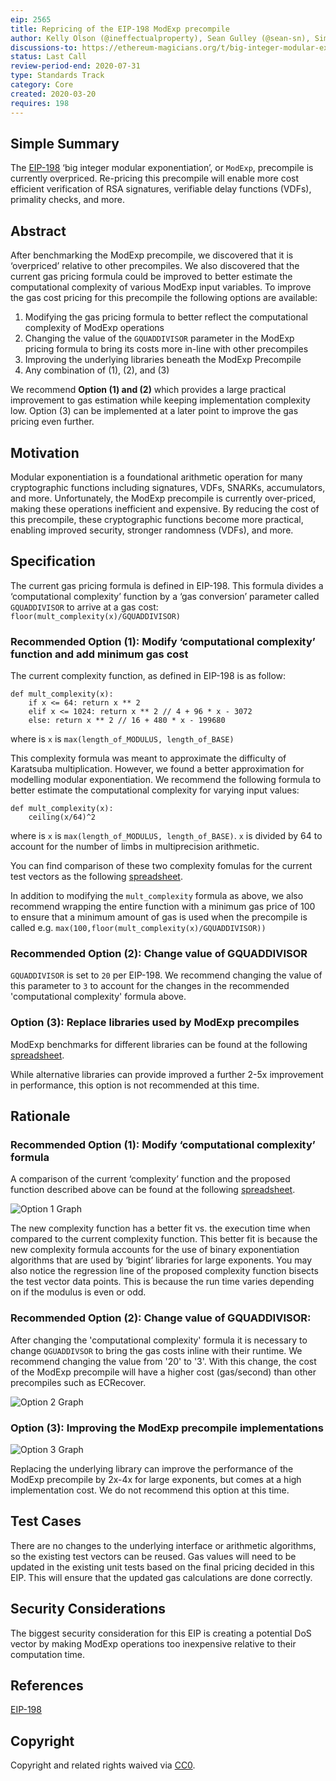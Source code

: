```yaml
---
eip: 2565
title: Repricing of the EIP-198 ModExp precompile
author: Kelly Olson (@ineffectualproperty), Sean Gulley (@sean-sn), Simon Peffers (@simonatsn), Justin Drake (@justindrake), Dankrad Feist (@dankrad)
discussions-to: https://ethereum-magicians.org/t/big-integer-modular-exponentiation-eip-198-gas-cost/4150
status: Last Call
review-period-end: 2020-07-31
type: Standards Track
category: Core
created: 2020-03-20
requires: 198
---
```


## Simple Summary
The [EIP-198](./eip-198.md) ‘big integer modular exponentiation’, or `ModExp`, precompile is currently overpriced. Re-pricing this precompile will enable more cost efficient verification of RSA signatures, verifiable delay functions (VDFs), primality checks, and more.

## Abstract
After benchmarking the ModExp precompile, we discovered that it is ‘overpriced’ relative to other precompiles. We also discovered that the current gas pricing formula could be improved to better estimate the computational complexity of various ModExp input variables. To improve the gas cost pricing for this precompile the following options are available:

1. Modifying the gas pricing formula to better reflect the computational complexity of ModExp operations
2. Changing the value of the `GQUADDIVISOR` parameter in the ModExp pricing formula to bring its costs more in-line with other precompiles
3. Improving the underlying libraries beneath the ModExp Precompile
4. Any combination of (1), (2), and (3)

We recommend **Option (1) and (2)** which provides a large practical improvement to gas estimation while keeping implementation complexity low. Option (3) can be implemented at a later point to improve the gas pricing even further.

## Motivation
Modular exponentiation is a foundational arithmetic operation for many cryptographic functions including signatures, VDFs, SNARKs, accumulators, and more. Unfortunately, the ModExp precompile is currently over-priced, making these operations inefficient and expensive. By reducing the cost of this precompile, these cryptographic functions become more practical, enabling improved security, stronger randomness (VDFs), and more.

## Specification
The current gas pricing formula is defined in EIP-198. This formula divides a ‘computational complexity’ function by a ‘gas conversion’ parameter called `GQUADDIVISOR` to arrive at a gas cost: `floor(mult_complexity(x)/GQUADDIVISOR)`

### **Recommended** Option (1): Modify ‘computational complexity’ function and add minimum gas cost
The current complexity function, as defined in EIP-198 is as follow:

```
def mult_complexity(x):
    if x <= 64: return x ** 2
    elif x <= 1024: return x ** 2 // 4 + 96 * x - 3072
    else: return x ** 2 // 16 + 480 * x - 199680
```
where is `x` is `max(length_of_MODULUS, length_of_BASE)`

This complexity formula was meant to approximate the difficulty of Karatsuba multiplication. However, we found a better approximation for modelling modular exponentiation. We recommend the following formula to better estimate the computational complexity for varying input values:

```
def mult_complexity(x):
    ceiling(x/64)^2
```
where is `x` is `max(length_of_MODULUS, length_of_BASE)`. `x` is divided by 64 to account for the number of limbs in multiprecision arithmetic.

You can find comparison of these two complexity fomulas for the current test vectors as the following [spreadsheet](https://docs.google.com/spreadsheets/d/1-xBzA-2-l2ZQDQ1eh3XXGZjcRSBQ_Hnp7NubXpbiSUY/edit?usp=sharing).

In addition to modifying the `mult_complexity` formula as above, we also recommend wrapping the entire function with a minimum gas price of 100 to ensure that a minimum amount of gas is used when the precompile is called e.g. `max(100,floor(mult_complexity(x)/GQUADDIVISOR))`

### **Recommended** Option (2): Change value of GQUADDIVISOR
`GQUADDIVISOR` is set to `20` per EIP-198. We recommend changing the value of this parameter to `3` to account for the changes in the recommended 'computational complexity' formula above.

### Option (3): Replace libraries used by ModExp precompiles
ModExp benchmarks for different libraries can be found at the following [spreadsheet](https://docs.google.com/spreadsheets/d/1Fq3d3wUjGN0R_FX-VPj7TKhCK33ac--P4QXB9MPQ8iw/edit?usp=sharing).

While alternative libraries can provide improved a further 2-5x improvement in performance, this option is not recommended at this time.

## Rationale

### **Recommended** Option (1): Modify ‘computational complexity’ formula
A comparison of the current ‘complexity’ function and the proposed function described above can be found at the following [spreadsheet](https://docs.google.com/spreadsheets/d/1-xBzA-2-l2ZQDQ1eh3XXGZjcRSBQ_Hnp7NubXpbiSUY/edit?usp=sharing).

![Option 1 Graph](../assets/eip-2565/Complexity_Regression.png)

The new complexity function has a better fit vs. the execution time when compared to the current complexity function. This better fit is because the new complexity formula accounts for the use of binary exponentiation algorithms that are used by ‘bigint’ libraries for large exponents. You may also notice the regression line of the proposed complexity function bisects the test vector data points. This is because the run time varies depending on if the modulus is even or odd.

### **Recommended** Option (2): Change value of GQUADDIVISOR:
After changing the 'computational complexity' formula it is necessary to change `QGUADDIVSOR` to bring the gas costs inline with their runtime. We recommend changing the value from '20' to '3'. With this change, the cost of the ModExp precompile will have a higher cost (gas/second) than other precompiles such as ECRecover.

![Option 2 Graph](../assets/eip-2565/GQuad_Change.png)

### Option (3): Improving the ModExp precompile implementations

![Option 3 Graph](../assets/eip-2565/Library_Benchmarks.png)

Replacing the underlying library can improve the performance of the ModExp precompile by 2x-4x for large exponents, but comes at a high implementation cost. We do not recommend this option at this time.

## Test Cases
There are no changes to the underlying interface or arithmetic algorithms, so the existing test vectors can be reused. Gas values will need to be updated in the existing unit tests based on the final pricing decided in this EIP. This will ensure that the updated gas calculations are done correctly.

## Security Considerations
The biggest security consideration for this EIP is creating a potential DoS vector by making ModExp operations too inexpensive relative to their computation time.

## References
[EIP-198](./eip-198.md) 

## Copyright
Copyright and related rights waived via [CC0](https://creativecommons.org/publicdomain/zero/1.0/).

